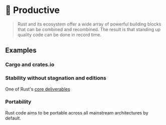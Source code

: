 # 🧩 Productive

> Rust and its ecosystem offer a wide array of powerful building blocks that can be combined and recombined. The result is that standing up quality code can be done in record time.

## Examples

### Cargo and crates.io




### Stability without stagnation and editions

One of Rust's [core deliverables](https://blog.rust-lang.org/2014/10/30/Stability.html) 

### Portability

Rust code aims to be portable across all mainstream architectures by default.
